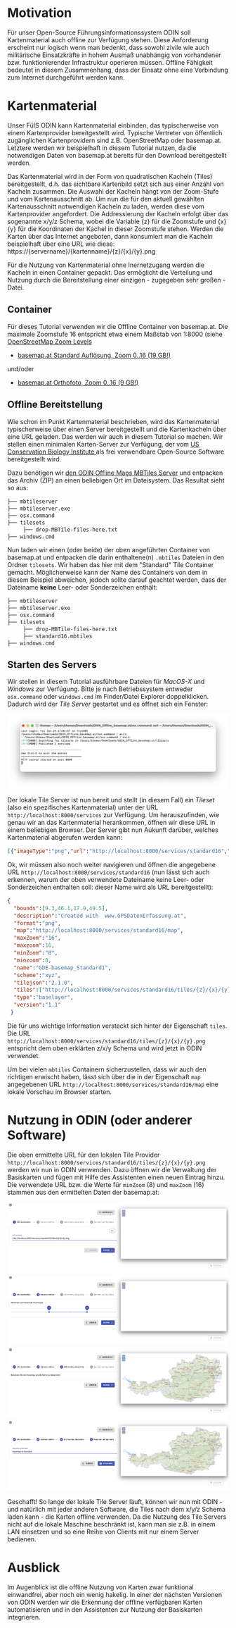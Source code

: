 # Motivation

Für unser Open-Source Führungsinformationssystem ODIN soll Kartenmaterial auch offline zur Verfügung stehen. Diese Anforderung erscheint nur logisch wenn man bedenkt, dass sowohl zivile wie auch militärische Einsatzkräfte in hohem Ausmaß unabhängig von vorhandener bzw. funktionierender Infrastruktur operieren müssen. Offline Fähigkeit bedeutet in diesem Zusammenhang, dass der Einsatz ohne eine Verbindung zum Internet durchgeführt werden kann.

# Kartenmaterial

Unser FüIS ODIN kann Kartenmaterial einbinden, das typischerweise von einem Kartenprovider bereitgestellt wird. Typische Vertreter von öffentlich zugänglichen Kartenprovidern sind z.B. OpenStreetMap oder basemap.at. Letztere werden wir beispielhaft in diesem Tutorial nutzen, da die notwendigen Daten von basemap.at bereits für den Download bereitgestellt werden.

Das Kartenmaterial wird in der Form von quadratischen Kacheln (Tiles) bereitgestellt, d.h. das sichtbare Kartenbild setzt sich aus einer Anzahl von Kacheln zusammen. Die Auswahl der Kacheln hängt von der Zoom-Stufe und vom Kartenausschnitt ab. Um nun die für den aktuell gewählten Kartenausschnitt notwendigen Kacheln zu laden, werden diese vom Kartenprovider angefordert. Die Addressierung der Kacheln erfolgt über das sogenannte x/y/z Schema, wobei die Variable {z} für die Zoomstufe und {x}{y} für die Koordinaten der Kachel in dieser Zoomstufe stehen. Werden die Karten über das Internet angeboten, dann konsumiert man die Kacheln beispielhaft über eine URL wie diese: https://{servername}/{kartenname}/{z}/{x}/{y}.png
 
Für die Nutzung von Kartenmaterial ohne Inernetzugang werden die Kacheln in einen Container gepackt. Das ermöglicht die Verteilung und Nutzung durch die Bereitstellung einer einzigen - zugegeben sehr großen - Datei.
 
## Container

Für dieses Tutorial verwenden wir die Offline Container von basemap.at. Die maximale Zoomstufe 16 entspricht etwa einem Maßstab von 1:8000 (siehe [OpenStreetMap Zoom Levels](https://wiki.openstreetmap.org/wiki/Zoom_levels)

* [basemap.at Standard Auflösung, Zoom 0..16 (19 GB!)](https://www.basemap.at/downloads/offline/bmap_standard_mbtiles_L00bisL16.zip)

und/oder

* [basemap.at Orthofoto, Zoom 0..16 (9 GB!)](https://www.basemap.at/downloads/offline/bmap_orthofoto_mbtiles_L00bisL16.zip)
 
 
## Offline Bereitstellung

Wie schon im Punkt Kartenmaterial beschrieben, wird das Kartenmaterial typischerweise über einen Server bereitgestellt und die Kartenkacheln über eine URL geladen. Das werden wir auch in diesem Tutorial so machen. Wir stellen einen minimalen Karten-Server zur Verfügung, der vom [US Conservation Biology Institute
](https://github.com/consbio/mbtileserver) als frei verwendbare Open-Source Software bereitgestellt wird.

Dazu benötigen wir [den ODIN Offline Maps MBTiles Server](https://github.com/syncpoint/offline-mbtiles/releases/download/v1.0/ODIN_Offline_Maps.zip) und entpacken das Archiv (ZIP) an einen beliebigen Ort im Dateisystem. Das Resultat sieht so aus:

```
├── mbtileserver
├── mbtileserver.exe
├── osx.command
├── tilesets
     ├── drop-MBTile-files-here.txt
├── windows.cmd
```

Nun laden wir einen (oder beide) der oben angeführten Container von basemap.at und entpacken die darin enthaltene(n) ```.mbtiles``` Dateien in den Ordner ```tilesets```. Wir haben das hier mit dem "Standard" Tile Container gemacht. Möglicherweise kann der Name des Containers von dem in diesem Beispiel abweichen, jedoch sollte darauf geachtet werden, dass der Dateiname __keine__ Leer- oder Sonderzeichen enthält:

```
├── mbtileserver
├── mbtileserver.exe
├── osx.command
├── tilesets
     ├── drop-MBTile-files-here.txt
     ├── standard16.mbtiles
├── windows.cmd
```

## Starten des Servers

Wir stellen in diesem Tutorial ausführbare Dateien für _MacOS-X_ und _Windows_ zur Verfügung. Bitte je nach Betriebssystem entweder ```osx.command``` oder ```windows.cmd``` im Finder/Datei Explorer doppelklicken. Dadurch wird der _Tile Server_ gestartet und es öffnet sich ein Fenster:

![OSX mbtileserver](offline-mbtiles-osx.png)

Der lokale Tile Server ist nun bereit und stellt (in diesem Fall) ein _Tileset_ (also ein spezifisches Kartenmaterial) unter der URL ```http://localhost:8000/services``` zur Verfügung. Um herauszufinden, wie genau wir an das Kartenmaterial herankommen, öffnen wir diese URL in einem beliebigen Browser. Der Server gibt nun Aukunft darüber, welches Kartenmaterial abgerufen werden kann:

```json
[{"imageType":"png","url":"http://localhost:8000/services/standard16","name":"GDE-basemap_Standard1"}]
```

Ok, wir müssen also noch weiter navigieren und öffnen die angegebene URL ```http://localhost:8000/services/standard16``` (nun lässt sich auch erkennen, warum der oben verwendete Dateiname keine Leer- oder Sonderzeichen enthalten soll: dieser Name wird als URL bereitgestellt):
 
```json
{
  "bounds":[9.3,46.1,17.9,49.5],
  "description":"Created with  www.GPSDatenErfassung.at",
  "format":"png",
  "map":"http://localhost:8000/services/standard16/map",
  "maxZoom":"16",
  "maxzoom":16,
  "minZoom":"8",
  "minzoom":8,
  "name":"GDE-basemap_Standard1",
  "scheme":"xyz",
  "tilejson":"2.1.0",
  "tiles":["http://localhost:8000/services/standard16/tiles/{z}/{x}/{y}.png"],
  "type":"baselayer",
  "version":"1.1"
 }
```
 
Die für uns wichtige Information versteckt sich hinter der Eigenschaft ```tiles```. Die URL ```http://localhost:8000/services/standard16/tiles/{z}/{x}/{y}.png``` entspricht dem oben erklärten z/x/y Schema und wird jetzt in ODIN verwendet.

Um bei vielen ```mbtiles``` Containern sicherzustellen, dass wir auch den richtigen erwischt haben, lässt sich über die in der Eigenschaft ```map``` angegebenen URL ```http://localhost:8000/services/standard16/map``` eine lokale Vorschau im Browser starten.
 
# Nutzung in ODIN (oder anderer Software)

Die oben ermittelte URL für den lokalen Tile Provider ```http://localhost:8000/services/standard16/tiles/{z}/{x}/{y}.png``` werden wir nun in ODIN verwenden. Dazu öffnen wir die Verwaltung der Basiskarten und fügen mit Hilfe des Assistenten einen neuen Eintrag hinzu. Die verwendete URL bzw. die Werte für ```minZoom``` (8) und ```maxZoom``` (16) stammen aus den ermittelten Daten der basemap.at:

![ODIN Basiskarte URL](ODIN-Basiskarte-URL.png)
![ODIN Basiskarte Zoom](ODIN-Basiskarte-MinMax-Zoom.png)
![ODIN Basiskarte Vorschau](ODIN-Basiskarte-Vorschau.png)
![ODIN Basiskarte Namen](ODIN-Basiskarte-Namen.png)

Geschafft! So lange der lokale Tile Server läuft, können wir nun mit ODIN - und natürlich mit jeder anderen Software, die Tiles nach dem x/y/z Schema laden kann - die Karten offline verwenden. Da die Nutzung des Tile Servers nicht auf die lokale Maschine beschränkt ist, kann man sie z.B. in einem LAN einsetzen und so eine Reihe von Clients mit nur einem Server bedienen.

# Ausblick

Im Augenblick ist die offline Nutzung von Karten zwar funktional einwandfrei, aber noch ein wenig hakelig. In einer der nächsten Versionen von ODIN werden wir die Erkennung der offline verfügbaren Karten automatisieren und in den Assistenten zur Nutzung der Basiskarten integrieren.

